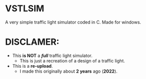 # VSTLSIM
A very simple traffic light simulator coded in C. Made for windows.

# DISCLAMER:
- This **is NOT** a ***full*** traffic light simulator.
  - This is just a recreation of a design of a traffic light.
- This is a **re-upload**.
  - I made this originally about **2 years** ago (**2022**). 
